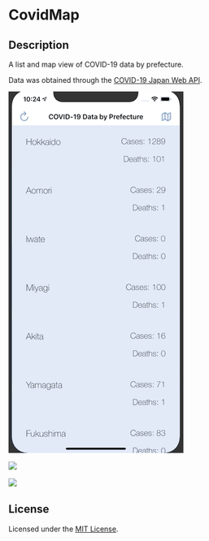 #  CovidMap

## Description

A list and map view of COVID-19 data by prefecture.  

Data was obtained through the [COVID-19 Japan Web API](https://github.com/ryo-ma/covid19-japan-web-api).

![](1.gif)

![](2.gif)

![](3.gif)


## License

Licensed under the [MIT License](LICENSE).

